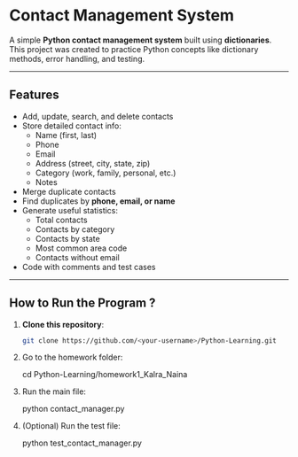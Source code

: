 # Contact Management System 

A simple **Python contact management system** built using **dictionaries**.  
This project was created to practice Python concepts like dictionary methods, error handling, and testing.

---

## Features
- Add, update, search, and delete contacts
- Store detailed contact info:
  - Name (first, last)
  - Phone
  - Email
  - Address (street, city, state, zip)
  - Category (work, family, personal, etc.)
  - Notes
- Merge duplicate contacts
- Find duplicates by **phone, email, or name**
- Generate useful statistics:
  - Total contacts
  - Contacts by category
  - Contacts by state
  - Most common area code
  - Contacts without email
- Code with comments and test cases

---

## How to Run the Program ?

1. **Clone this repository**:
   ```bash
   git clone https://github.com/<your-username>/Python-Learning.git
   ```
2. Go to the homework folder:

    cd Python-Learning/homework1_Kalra_Naina

3. Run the main file:

    python contact_manager.py


4. (Optional) Run the test file:

    python test_contact_manager.py

